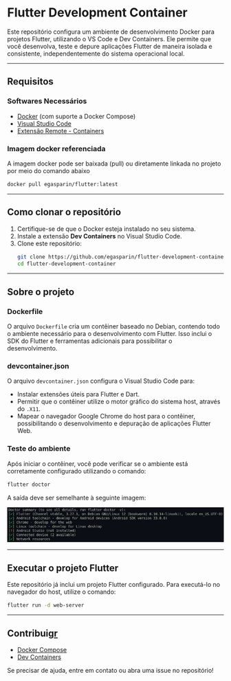 # Flutter Development Container

Este repositório configura um ambiente de desenvolvimento Docker para projetos Flutter, utilizando o VS Code e Dev Containers. Ele permite que você desenvolva, teste e depure aplicações Flutter de maneira isolada e consistente, independentemente do sistema operacional local.

---

## **Requisitos**

### **Softwares Necessários**

- [Docker](https://www.docker.com/) (com suporte a Docker Compose)
- [Visual Studio Code](https://code.visualstudio.com/)
- [Extensão Remote - Containers](https://marketplace.visualstudio.com/items?itemName=ms-vscode-remote.remote-containers)

### **Imagem docker referenciada**
A imagem docker pode ser baixada (pull) ou diretamente linkada no projeto por meio do comando abaixo
```bash
docker pull egasparin/flutter:latest
 ```
---
## **Como clonar o repositório**

1. Certifique-se de que o Docker esteja instalado no seu sistema.
2. Instale a extensão **Dev Containers** no Visual Studio Code.
3. Clone este repositório:
   ```bash
   git clone https://github.com/egasparin/flutter-development-container.git
   cd flutter-development-container
   ```
---

## **Sobre o projeto**

### **Dockerfile**

O arquivo `Dockerfile` cria um contêiner baseado no Debian, contendo todo o ambiente necessário para o desenvolvimento com Flutter. Isso inclui o SDK do Flutter e ferramentas adicionais para possibilitar o desenvolvimento.

### **devcontainer.json**

O arquivo `devcontainer.json` configura o Visual Studio Code para:

- Instalar extensões úteis para Flutter e Dart.
- Permitir que o contêiner utilize o motor gráfico do sistema host, através do `.X11`.
- Mapear o navegador Google Chrome do host para o contêiner, possibilitando o desenvolvimento e depuração de aplicações Flutter Web.

### **Teste do ambiente**

Após iniciar o contêiner, você pode verificar se o ambiente está corretamente configurado utilizando o comando:

```bash
flutter doctor
```

A saída deve ser semelhante à seguinte imagem:

<img src="/readme/doctor-summary.png" alt="Texto Alternativo">

---

## **Executar o projeto Flutter**

Este repositório já inclui um projeto Flutter configurado. Para executá-lo no navegador do host, utilize o comando:

```bash
flutter run -d web-server
```

---

## **Contribuig**[r](https://flutter.dev/docs)

- [Docker Compose](https://docs.docker.com/compose/)
- [Dev Containers](https://code.visualstudio.com/docs/remote/containers)

Se precisar de ajuda, entre em contato ou abra uma issue no repositório!

